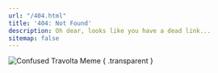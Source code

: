 ```yaml
---
url: "/404.html"
title: '404: Not Found'
description: Oh dear, looks like you have a dead link...
sitemap: false
---
```


![Confused Travolta Meme](travolta.gif)
{ .transparent }